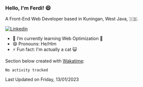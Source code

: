 ### Hello, I'm Ferdi! 😄

A Front-End Web Developer based in Kuningan, West Java, :indonesia:.

<!-- Visit My Linkedin Profile -->

[![Linkedin](https://img.shields.io/badge/-Ferdi%20Ferdiana-blue?style=flat-square&labelColor=grey&logo=Linkedin&logoColor=silver&link=https://www.linkedin.com/in/ferdianfh)](https://www.linkedin.com/in/ferdianfh)
<!-- [![Instagram](https://img.shields.io/badge/-@ferdifh_-purple?style=flat-square&labelColor=gray&logo=Instagram&logoColor=white&link=https://www.instagram.com/ferdifh_)](https://www.instagram.com/ferdifh_) -->
<!-- [![Telegram](https://img.shields.io/badge/-ferdifh-informational?style=flat-square&labelColor=gray&logo=telegram&logoColor=white&link=https://t.me/ferdifh)](https://t.me/ferdifh) -->

- 🌱 I’m currently learning Web Optimization 🚀
- 😄 Pronouns: He/Him
- ⚡ Fun fact: I'm actually a cat :smiley_cat:

Section below created with [Wakatime](https://wakatime.com/):

<!--**I Mostly code in JavaScript**-->
<!--START_SECTION:waka-->

```text
No activity tracked
```

<!--END_SECTION:waka-->

Last Updated on Friday, 13/01/2023
<!--
**ferdianfh/ferdianfh** is a ✨ _special_ ✨ repository because its `README.md` (this file) appears on your GitHub profile.

Here are some ideas to get you started:

- 🔭 I’m currently working on ...
- 🌱 I’m currently learning ...
- 👯 I’m looking to collaborate on ...
- 🤔 I’m looking for help with ...
- 💬 Ask me about ...
- 📫 How to reach me: ...
- 😄 Pronouns: ...
- ⚡ Fun fact: ...
-->
